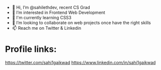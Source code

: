 - 👋 Hi, I’m @sahilethdev, recent CS Grad
- 👀 I’m interested in Frontend Web Development
- 🌱 I'm currently learning CSS3
- 💞️ I’m looking to collaborate on web projects once have the right skills
- 📫 Reach me on Twitter & Linkedin 

# Profile links:
https://twitter.com/sahi1gaikwad
https://www.linkedin.com/in/sahi1gaikwad

<!---
sahi1gaikwad/sahi1gaikwad is a ✨ special ✨ repository because its `README.md` (this file) appears on your GitHub profile.
You can click the Preview link to take a look at your changes.
--->
